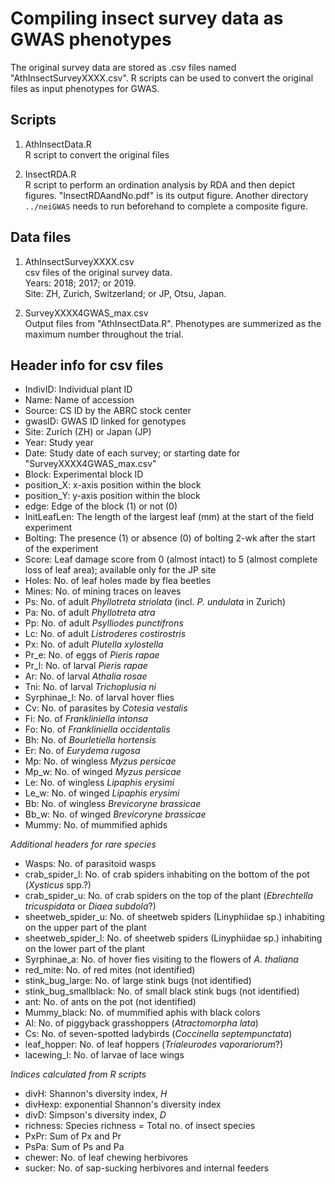 # Compiling insect survey data as GWAS phenotypes
The original survey data are stored as .csv files named "AthInsectSurveyXXXX.csv". R scripts can be used to convert the original files as input phenotypes for GWAS.  

## Scripts
1. AthInsectData.R  
R script to convert the original files 

2. InsectRDA.R  
R script to perform an ordination analysis by RDA and then depict figures. "InsectRDAandNo.pdf" is its output figure. Another directory ```../neiGWAS``` needs to run beforehand to complete a composite figure.  

## Data files

1. AthInsectSurveyXXXX.csv  
csv files of the original survey data.  
Years: 2018; 2017; or 2019.  
Site: ZH, Zurich, Switzerland; or JP, Otsu, Japan.  

2. SurveyXXXX4GWAS_max.csv  
Output files from "AthInsectData.R". Phenotypes are summerized as the maximum number throughout the trial.  

## Header info for csv files
- IndivID: Individual plant ID  
- Name: Name of accession  
- Source: CS ID by the ABRC stock center      
- gwasID: GWAS ID linked for genotypes  
- Site: Zurich (ZH) or Japan (JP)  
- Year: Study year  
- Date: Study date of each survey; or starting date for "SurveyXXXX4GWAS_max.csv"
- Block: Experimental block ID
- position_X: x-axis position within the block  
- position_Y: y-axis position within the block  
- edge: Edge of the block (1) or not (0)  
- InitLeafLen: The length of the largest leaf (mm) at the start of the field experiment  
- Bolting: The presence (1) or absence (0) of bolting 2-wk after the start of the experiment  
- Score: Leaf damage score from 0 (almost intact) to 5 (almost complete loss of leaf area); available only for the JP site  
- Holes: No. of leaf holes made by flea beetles  
- Mines: No. of mining traces on leaves  
- Ps: No. of adult *Phyllotreta striolata* (incl. _P. undulata_ in Zurich)  
- Pa: No. of adult *Phyllotreta atra*
- Pp: No. of adult *Psylliodes punctifrons*  
- Lc: No. of adult *Listroderes costirostris*  
- Px: No. of adult *Plutella xylostella*  
- Pr_e: No. of eggs of *Pieris rapae*  
- Pr_l: No. of larval *Pieris rapae*  
- Ar: No. of larval *Athalia rosae*
- Tni: No. of larval *Trichoplusia ni*
-	Syrphinae_l: No. of larval hover flies  
- Cv: No. of parasites by *Cotesia vestalis*  
-	Fi: No. of *Frankliniella intonsa*  
-	Fo: No. of *Frankliniella	occidentalis*  
-	Bh: No. of *Bourletiella	hortensis*   	
- Er:	No. of *Eurydema 	rugosa*  
- Mp: No. of wingless *Myzus persicae*  
- Mp_w: No. of winged *Myzus persicae*	
- Le: No. of wingless *Lipaphis erysimi*  	
- Le_w: No. of winged *Lipaphis erysimi*	
- Bb: No. of wingless *Brevicoryne brassicae*  
- Bb_w: No. of winged *Brevicoryne brassicae*  	
- Mummy: No. of mummified aphids	

*Additional headers for rare species*  
- Wasps: No. of parasitoid wasps  
- crab_spider_l: No. of crab spiders inhabiting on the bottom of the pot (*Xysticus* spp.?)
- crab_spider_u: No. of crab spiders on the top of the plant (*Ebrechtella tricuspidata* or *Diaea subdola*?)
- sheetweb_spider_u: No. of sheetweb spiders (Linyphiidae sp.) inhabiting on the upper part of the plant  
- sheetweb_spider_l: No. of sheetweb spiders (Linyphiidae sp.) inhabiting on the lower part of the plant  
- Syrphinae_a: No. of hover fies visiting to the flowers of *A. thaliana*  
- red_mite: No. of red mites (not identified)  
- stink_bug_large: No. of large stink bugs (not identified)  
- stink_bug_smallblack: No. of small black stink bugs (not identified)  
- ant: No. of ants on the pot (not identified)  
- Mummy_black: No. of mummified aphis with black colors
- Al: No. of piggyback grasshoppers (*Atractomorpha lata*)  
- Cs: No. of seven-spotted ladybirds (*Coccinella septempunctata*)  
- leaf_hopper: No. of leaf hoppers (*Trialeurodes vaporariorum*?)
- lacewing_l: No. of larvae of lace wings  

*Indices calculated from R scripts*  
- divH: Shannon's diversity index, *H*  
- divHexp: exponential Shannon's diversity index  
- divD: Simpson's diversity index, *D*  
- richness: Species richness = Total no. of insect species  
- PxPr: Sum of Px and Pr   
- PsPa: Sum of Ps and Pa  
- chewer: No. of leaf chewing herbivores  
- sucker: No. of sap-sucking herbivores and internal feeders  
